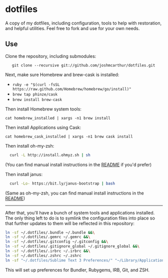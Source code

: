 dotfiles
========

A copy of my dotfiles, including configuration, tools to help with restoration, and helpful utilities. Feel free to fork and use for your own needs.

## Use

Clone the repository, including submodules:

``` git
   git clone --recursive git://github.com/joshmcarthur/dotfiles.git 
```


Next, make sure Homebrew and brew-cask is installed:

* `ruby -e "$(curl -fsSL https://raw.github.com/Homebrew/homebrew/go/install)"`
* `brew tap phinze/cask`
* `brew install brew-cask`

Then install Homebrew system tools:

```
cat homebrew_installed | xargs -n1 brew install
```

Then install Applications using Cask:

```
cat homebrew_cask_installed | xargs -n1 brew cask install
```

Then install oh-my-zsh:

``` bash
  curl -L http://install.ohmyz.sh | sh
```

(You can find manual install instructions in the [README](https://github.com/robbyrussell/oh-my-zsh) if you'd prefer)

Then install janus:

``` bash
  curl -Lo- https://bit.ly/janus-bootstrap | bash
```

(Same as oh-my-zsh, you can find manual install instructions in the [README](https://github.com/carlhuda/janus))

---


After that, you'll have a bunch of system tools and applications installed. The only thing left to do is to symlink the configuration files into place so that further updates to them will be reflected in this repository:

``` bash
ln -sf ~/.dotfiles/.bundle ~/.bundle &&\
ln -sf ~/.dotfiles/.gemrc ~/.gemrc &&\
ln -sf ~/.dotfiles/.gitconfig ~/.gitconfig &&\
ln -sf ~/.dotfiles/.gitignore_global ~/.gitignore_global &&\
ln -sf ~/.dotfiles/.irbrc ~/.irbrc &&\
ln -sf ~/.dotfiles/.zshrc ~/.zshrc
ln -sf "~/.dotfiles/Sublime Text 3 Preferences/" "~/Library/Application Support/Sublime Text 3/Packages/User"
```

This will set up preferences for Bundler, Rubygems, IRB, Git, and ZSH.
